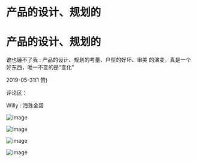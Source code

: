 # 产品的设计、规划的

# 产品的设计、规划的

谁也锤不了我 : 产品的设计、规划的考量、户型的好坏、审美 的演变，真是一个好东西，唯一不变的是“变化”

2019-05-31(1 赞)

评论区：

Willy : 海珠金碧

![image](img/Image_0285.png)

![image](img/Image_0295.png)

![image](img/Image_0305.png)

![image](img/Image_0315.png)